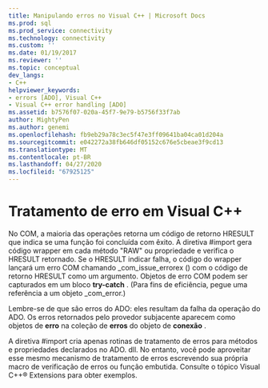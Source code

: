 ```yaml
---
title: Manipulando erros no Visual C++ | Microsoft Docs
ms.prod: sql
ms.prod_service: connectivity
ms.technology: connectivity
ms.custom: ''
ms.date: 01/19/2017
ms.reviewer: ''
ms.topic: conceptual
dev_langs:
- C++
helpviewer_keywords:
- errors [ADO], Visual C++
- Visual C++ error handling [ADO]
ms.assetid: b7576f07-020a-45f7-9e79-b5756f33f7ab
author: MightyPen
ms.author: genemi
ms.openlocfilehash: fb9eb29a78c3ec5f47e3ff09641ba04ca01d204a
ms.sourcegitcommit: e042272a38fb646df05152c676e5cbeae3f9cd13
ms.translationtype: MT
ms.contentlocale: pt-BR
ms.lasthandoff: 04/27/2020
ms.locfileid: "67925125"
---
```

# <a name="handling-errors-in-visual-c"></a>Tratamento de erro em Visual C++
No COM, a maioria das operações retorna um código de retorno HRESULT que indica se uma função foi concluída com êxito. A diretiva #import gera código wrapper em cada método "RAW" ou propriedade e verifica o HRESULT retornado. Se o HRESULT indicar falha, o código do wrapper lançará um erro COM chamando _com_issue_errorex () com o código de retorno HRESULT como um argumento. Objetos de erro COM podem ser capturados em um bloco **try-catch** . (Para fins de eficiência, pegue uma referência a um objeto _com_error.)  
  
 Lembre-se de que são erros do ADO: eles resultam da falha da operação do ADO. Os erros retornados pelo provedor subjacente aparecem como objetos de **erro** na coleção de **erros** do objeto de **conexão** .  
  
 A diretiva #import cria apenas rotinas de tratamento de erros para métodos e propriedades declarados no ADO. dll. No entanto, você pode aproveitar esse mesmo mecanismo de tratamento de erros escrevendo sua própria macro de verificação de erros ou função embutida. Consulte o tópico Visual C++® Extensions para obter exemplos.
